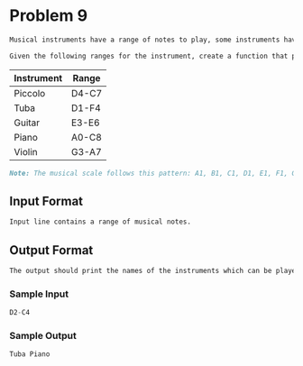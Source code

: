 # Problem 9

```md
Musical instruments have a range of notes to play, some instruments having a much larger range than others.

Given the following ranges for the instrument, create a function that prints all the instruments which can be played using an input note range. 
```

| Instrument  | Range |
| ----------- | ----- |
|Piccolo      | D4-C7 |
|Tuba         | D1-F4 |
|Guitar       | E3-E6 |
|Piano        | A0-C8 |
|Violin       | G3-A7 |

```md
Note: The musical scale follows this pattern: A1, B1, C1, D1, E1, F1, G1, A2, B2 ...
```

## Input Format

```md
Input line contains a range of musical notes.
```

## Output Format

```md
The output should print the names of the instruments which can be played using the given note range with a space in between each instument.
```

### Sample Input

```c
D2-C4
```

### Sample Output

```c
Tuba Piano
```
